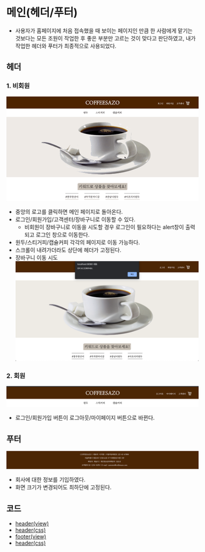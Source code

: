 # 메인(헤더/푸터)
- 사용자가 홈페이지에 처음 접속했을 때 보이는 페이지인 만큼 한 사람에게 맡기는 것보다는 모든 조원이 작업한 후 좋은 부분만 고르는 것이 맞다고 판단하였고, 내가 작업한 헤더와 푸터가 최종적으로 사용되었다.
## 헤더
### 1. 비회원
![](img/header.gif)<br/>
- 중앙의 로고를 클릭하면 메인 페이지로 돌아온다.
- 로그인/회원가입/고객센터/장바구니로 이동할 수 있다.
  - 비회원이 장바구니로 이동을 시도할 경우 로그인이 필요하다는 alert창이 출력되고 로그인 창으로 이동한다.
- 원두/스티거피/캡슐커피 각각의 페이지로 이동 가능하다.
- 스크롤이 내려가더라도 상단에 헤더가 고정된다.
- 장바구니 이동 시도
![](img/cart_not_login.png)<br/>
### 2. 회원
![](img/header_login.png)<br/>
- 로그인/회원가입 버튼이 로그아웃/마이페이지 버튼으로 바뀐다.

## 푸터
![](img/footer.png)<br/>
- 회사에 대한 정보를 기입하였다.
- 화면 크기가 변경되어도 최하단에 고정된다.

## 코드
- [header(view)](src/header.jsp)
- [header(css)](src/header.css)
- [footer(view)](src/footer.jsp)
- [header(css)](src/footer.css)